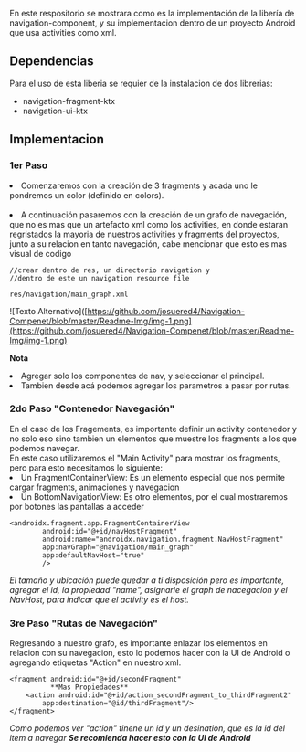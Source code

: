 En este respositorio se mostrara como es la implementación 
de la libería de navigation-component, y su implementacion 
dentro de un proyecto Android que usa activities como xml.

<h2>Dependencias</h2>
Para el uso de esta liberia se requier de la instalacion de 
dos librerias:
<ul>
<li>navigation-fragment-ktx</li>
<li>navigation-ui-ktx</li>
</ul>

<h2>Implementacion</h2>

<h3>1er Paso</h3>
<li>Comenzaremos con la creación de 3 fragments y acada uno le
pondremos un color (definido en colors). </li>
<br>
<li>A continuación pasaremos con la creación de un grafo de navegación, 
que no es mas que un artefacto xml como los activities, en donde estaran 
regristados la mayoria de nuestros activities y fragments del proyectos, junto
a su relacion en tanto navegación, cabe mencionar que esto es mas visual de codigo</li>

    //crear dentro de res, un directorio navigation y 
    //dentro de este un navigation resource file

    res/navigation/main_graph.xml
![Texto Alternativo]([https://github.com/josuered4/Navigation-Compenet/blob/master/Readme-Img/img-1.png](https://github.com/josuered4/Navigation-Compenet/blob/master/Readme-Img/img-1.png)



<strong>Nota</strong><br>
<li>Agregar solo los componentes de nav, y seleccionar el principal. </li>
<li>Tambien desde acá podemos agregar los parametros a pasar por rutas.</li>

<h3>2do Paso "Contenedor Navegación"</h3>
En el caso de los Fragements, es importante definir un activity contenedor y no solo eso
sino tambien un elementos que muestre los fragments a los que podemos navegar. <br>
En este caso utilizaremos el "Main Activity" para mostrar los fragments, pero para esto necesitamos lo siguiente:
<li>Un FragmentContainerView: Es un elemento especial que nos permite cargar fragments, animaciones y navegacion</li>
<li>Un BottomNavigationView: Es otro elementos, por el cual mostraremos por botones las pantallas a acceder</li>

    <androidx.fragment.app.FragmentContainerView
            android:id="@+id/navHostFragment"
            android:name="androidx.navigation.fragment.NavHostFragment"
            app:navGraph="@navigation/main_graph"
            app:defaultNavHost="true"
            /> 

<em>El tamaño y ubicación puede quedar a ti disposición pero es importante, agregar
el id, la propiedad "name", asignarle el graph de nacegacion y el NavHost, para indicar que el activity
es el host.</em>


<h3>3re Paso "Rutas de Navegación"</h3>
Regresando a nuestro grafo, es importante enlazar los elementos en relacion con su navegacion,
esto lo podemos hacer con la UI de Android o agregando etiquetas "Action" en nuestro xml.

    <fragment android:id="@+id/secondFragment" 
              **Mas Propiedades**
        <action android:id="@+id/action_secondFragment_to_thirdFragment2" 
            app:destination="@id/thirdFragment"/>
    </fragment>

<em>Como podemos ver "action" tinene un id y un desination, que es la id del item a navegar 
<strong>Se recomienda hacer esto con la UI de Android</strong></em>
